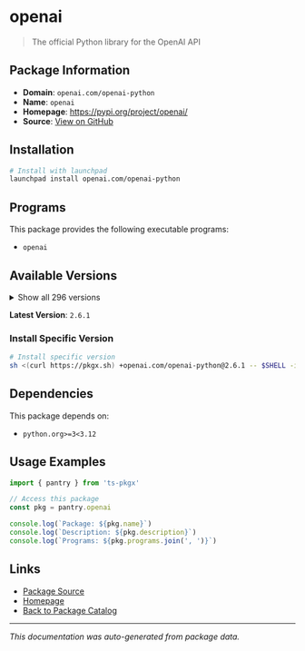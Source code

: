 # openai

> The official Python library for the OpenAI API

## Package Information

- **Domain**: `openai.com/openai-python`
- **Name**: `openai`
- **Homepage**: https://pypi.org/project/openai/
- **Source**: [View on GitHub](https://github.com/pkgxdev/pantry/tree/main/projects/openai.com/openai-python/package.yml)

## Installation

```bash
# Install with launchpad
launchpad install openai.com/openai-python
```

## Programs

This package provides the following executable programs:

- `openai`

## Available Versions

<details>
<summary>Show all 296 versions</summary>

- `2.6.1`, `2.6.0`, `2.5.0`, `2.4.0`, `2.3.0`
- `2.2.0`, `2.1.0`, `2.0.1`, `2.0.0`, `1.109.1`
- `1.109.0`, `1.108.2`, `1.108.1`, `1.108.0`, `1.107.3`
- `1.107.2`, `1.107.1`, `1.107.0`, `1.106.1`, `1.106.0`
- `1.105.0`, `1.104.2`, `1.104.1`, `1.104.0`, `1.103.0`
- `1.102.0`, `1.101.0`, `1.100.3`, `1.100.2`, `1.100.1`
- `1.100.0`, `1.99.9`, `1.99.8`, `1.99.7`, `1.99.6`
- `1.99.5`, `1.99.4`, `1.99.3`, `1.99.2`, `1.99.1`
- `1.99.0`, `1.98.0`, `1.97.2`, `1.97.1`, `1.97.0`
- `1.96.1`, `1.96.0`, `1.95.1`, `1.95.0`, `1.94.0`
- `1.93.3`, `1.93.2`, `1.93.1`, `1.93.0`, `1.92.3`
- `1.92.2`, `1.92.1`, `1.92.0`, `1.91.0`, `1.90.0`
- `1.89.0`, `1.88.0`, `1.87.0`, `1.86.0`, `1.85.0`
- `1.84.0`, `1.83.0`, `1.82.1`, `1.82.0`, `1.81.0`
- `1.80.0`, `1.79.0`, `1.78.1`, `1.78.0`, `1.77.0`
- `1.76.2`, `1.76.1`, `1.76.0`, `1.75.0`, `1.74.1`
- `1.74.0`, `1.73.0`, `1.72.0`, `1.71.0`, `1.70.0`
- `1.69.0`, `1.68.2`, `1.68.1`, `1.68.0`, `1.67.0`
- `1.66.5`, `1.66.4`, `1.66.3`, `1.66.2`, `1.66.1`
- `1.66.0`, `1.65.5`, `1.65.4`, `1.65.3`, `1.65.2`
- `1.65.1`, `1.65.0`, `1.64.0`, `1.63.2`, `1.63.1`
- `1.63.0`, `1.62.0`, `1.61.1`, `1.61.0`, `1.60.2`
- `1.60.1`, `1.60.0`, `1.59.9`, `1.59.8`, `1.59.7`
- `1.59.6`, `1.59.5`, `1.59.4`, `1.59.3`, `1.59.2`
- `1.59.1`, `1.59.0`, `1.58.1`, `1.58.0`, `1.57.4`
- `1.57.3`, `1.57.2`, `1.57.1`, `1.57.0`, `1.56.2`
- `1.56.1`, `1.56.0`, `1.55.3`, `1.55.2`, `1.55.1`
- `1.55.0`, `1.54.5`, `1.54.4`, `1.54.3`, `1.54.2`
- `1.54.1`, `1.54.0`, `1.53.1`, `1.53.0`, `1.52.2`
- `1.52.1`, `1.52.0`, `1.51.2`, `1.51.1`, `1.51.0`
- `1.50.2`, `1.50.1`, `1.50.0`, `1.49.0`, `1.48.0`
- `1.47.1`, `1.47.0`, `1.46.1`, `1.46.0`, `1.45.1`
- `1.45.0`, `1.44.1`, `1.44.0`, `1.43.1`, `1.43.0`
- `1.42.0`, `1.41.1`, `1.41.0`, `1.40.8`, `1.40.7`
- `1.40.6`, `1.40.5`, `1.40.4`, `1.40.3`, `1.40.2`
- `1.40.1`, `1.40.0`, `1.39.0`, `1.38.0`, `1.37.2`
- `1.37.1`, `1.37.0`, `1.36.1`, `1.36.0`, `1.35.15`
- `1.35.14`, `1.35.13`, `1.35.12`, `1.35.11`, `1.35.10`
- `1.35.9`, `1.35.8`, `1.35.7`, `1.35.6`, `1.35.5`
- `1.35.4`, `1.35.3`, `1.35.2`, `1.35.1`, `1.35.0`
- `1.34.0`, `1.33.0`, `1.32.1`, `1.32.0`, `1.31.2`
- `1.31.1`, `1.31.0`, `1.30.5`, `1.30.4`, `1.30.3`
- `1.30.2`, `1.30.1`, `1.30.0`, `1.29.0`, `1.28.2`
- `1.28.1`, `1.28.0`, `1.27.0`, `1.26.0`, `1.25.2`
- `1.25.1`, `1.25.0`, `1.24.1`, `1.24.0`, `1.23.6`
- `1.23.5`, `1.23.4`, `1.23.3`, `1.23.2`, `1.23.1`
- `1.23.0`, `1.22.0`, `1.21.2`, `1.21.1`, `1.21.0`
- `1.20.0`, `1.19.0`, `1.18.0`, `1.17.1`, `1.17.0`
- `1.16.2`, `1.16.1`, `1.16.0`, `1.15.0`, `1.14.3`
- `1.14.2`, `1.14.1`, `1.14.0`, `1.13.4`, `1.13.3`
- `1.13.2`, `1.13.1`, `1.13.0`, `1.12.0`, `1.11.1`
- `1.11.0`, `1.10.0`, `1.9.0`, `1.8.0`, `1.7.2`
- `1.7.1`, `1.7.0`, `1.6.1`, `1.6.0`, `1.5.0`
- `1.4.0`, `1.3.9`, `1.3.8`, `1.3.7`, `1.3.6`
- `1.3.5`, `1.3.4`, `1.3.3`, `1.3.2`, `1.3.1`
- `1.3.0`, `1.2.4`, `1.2.3`, `1.2.2`, `1.2.1`
- `1.2.0`, `1.1.2`, `1.1.0`, `1.0.1`, `1.0.0`
- `0.28.1`, `0.28.0`, `0.27.10`, `0.27.9`, `0.27.8`
- `0.27.7`, `0.27.6`, `0.27.5`, `0.27.4`, `0.27.3`
- `0.27.2`

</details>

**Latest Version**: `2.6.1`

### Install Specific Version

```bash
# Install specific version
sh <(curl https://pkgx.sh) +openai.com/openai-python@2.6.1 -- $SHELL -i
```

## Dependencies

This package depends on:

- `python.org>=3<3.12`

## Usage Examples

```typescript
import { pantry } from 'ts-pkgx'

// Access this package
const pkg = pantry.openai

console.log(`Package: ${pkg.name}`)
console.log(`Description: ${pkg.description}`)
console.log(`Programs: ${pkg.programs.join(', ')}`)
```

## Links

- [Package Source](https://github.com/pkgxdev/pantry/tree/main/projects/openai.com/openai-python/package.yml)
- [Homepage](https://pypi.org/project/openai/)
- [Back to Package Catalog](../../../package-catalog.md)

---

*This documentation was auto-generated from package data.*
